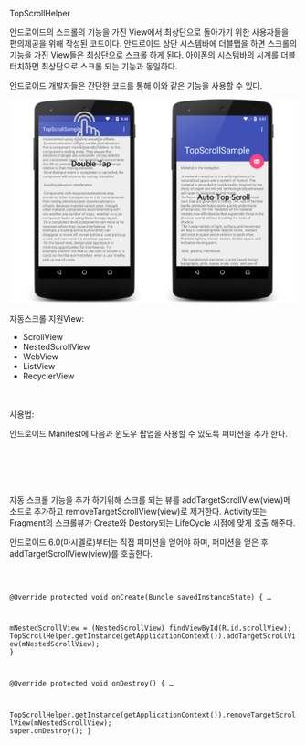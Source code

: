 TopScrollHelper

안드로이드의 스크롤의 기능을 가진 View에서 최상단으로 돌아가기 위한 사용자들을 편의제공을 위해 작성된 코드이다. 안드로이드 상단 시스템바에 더블탭을 하면 스크롤의 기능을 가진 View들은 최상단으로 스크롤 하게 된다. 아이폰의 시스템바의 시계를 더블터치하면 최상단으로 스크롤 되는 기능과 동일하다.

안드로이드 개발자들은 간단한 코드를 통해 이와 같은 기능을 사용할 수 있다. 
<br>

![screens](screen.png)



자동스크롤 지원View:
* ScrollView
* NestedScrollView
* WebView
* ListView
* RecyclerView


<br>
<br>
사용법:

안드로이드 Manifest에 다음과 윈도우 팝업을 사용할 수 있도록 퍼미션을 추가 한다.

<code>
<uses-permission android:name="android.permission.SYSTEM_ALERT_WINDOW"/>
</code>



<br>
<br>


자동 스크롤 기능을 추가 하기위해 스크롤 되는 뷰를 addTargetScrollView(view)메소드로 추가하고 removeTargetScrollView(view)로 제거한다.
Activity또는 Fragment의 스크롤뷰가 Create와 Destory되는 LifeCycle 시점에 맞게 호출 해준다.

안드로이드 6.0(마시멜로)부터는 직접 퍼미션을 얻어야 하며, 퍼미션을 얻은 후 addTargetScrollView(view)를 호출한다.


<code>

@Override
protected void onCreate(Bundle savedInstanceState) {
 …

 mNestedScrollView = (NestedScrollView) findViewById(R.id.scrollView);
 TopScrollHelper.getInstance(getApplicationContext()).addTargetScrollView(mNestedScrollView);
}

 

@Override
protected void onDestroy() {
 …

 TopScrollHelper.getInstance(getApplicationContext()).removeTargetScrollView(mNestedScrollView);
 super.onDestroy();
}

</code>